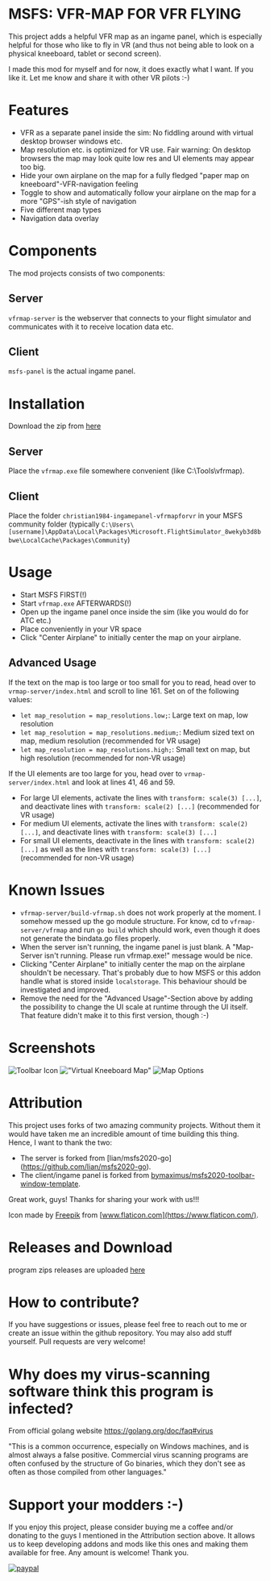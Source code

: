 # MSFS: VFR-MAP FOR VFR FLYING

This project adds a helpful VFR map as an ingame panel, which is especially helpful for those who like to fly in VR (and thus not being able to look on a physical kneeboard, tablet or second screen).

I made this mod for myself and for now, it does exactly what I want. If you like it. Let me know and share it with other VR pilots :-)

# Features

- VFR as a separate panel inside the sim: No fiddling around with virtual desktop browser windows etc.
- Map resolution etc. is optimized for VR use. Fair warning: On desktop browsers the map may look quite low res and UI elements may appear too big.
- Hide your own airplane on the map for a fully fledged "paper map on kneeboard"-VFR-navigation feeling
- Toggle to show and automatically follow your airplane on the map for a more "GPS"-ish style of navigation
- Five different map types
- Navigation data overlay

# Components

The mod projects consists of two components:

## Server

`vfrmap-server` is the webserver that connects to your flight simulator and communicates with it to receive location data etc.

## Client

`msfs-panel` is the actual ingame panel.

# Installation

Download the zip from [here](https://github.com/Christian1984/vfrmap-for-vr/releases)

## Server

Place the `vfrmap.exe` file somewhere convenient (like C:\Tools\vfrmap\).

## Client

Place the folder `christian1984-ingamepanel-vfrmapforvr` in your MSFS community folder (typically `C:\Users\[username]\AppData\Local\Packages\Microsoft.FlightSimulator_8wekyb3d8bbwe\LocalCache\Packages\Community`)

# Usage

- Start MSFS FIRST(!)
- Start `vfrmap.exe` AFTERWARDS(!)
- Open up the ingame panel once inside the sim (like you would do for ATC etc.)
- Place conveniently in your VR space
- Click "Center Airplane" to initially center the map on your airplane.

## Advanced Usage

If the text on the map is too large or too small for you to read, head over to `vrmap-server/index.html` and scroll to line 161. Set on of the following values:

- `let map_resolution = map_resolutions.low;`: Large text on map, low resolution
- `let map_resolution = map_resolutions.medium;`: Medium sized text on map, medium resolution (recommended for VR usage)
- `let map_resolution = map_resolutions.high;`: Small text on map, but high resolution (recommended for non-VR usage)

If the UI elements are too large for you, head over to `vrmap-server/index.html` and look at lines 41, 46 and 59.

- For large UI elements, activate the lines with `transform: scale(3) [...]`, and deactivate lines with `transform: scale(2) [...]` (recommended for VR usage)
- For medium UI elements, activate the lines with `transform: scale(2) [...]`, and deactivate lines with `transform: scale(3) [...]`
- For small UI elements, deactivate in the lines with `transform: scale(2) [...]` as well as the lines with `transform: scale(3) [...]` (recommended for non-VR usage)

# Known Issues

- `vfrmap-server/build-vfrmap.sh` does not work properly at the moment. I somehow messed up the go module structure. For know, cd to `vfrmap-server/vfrmap` and run `go build` which should work, even though it does not generate the bindata.go files properly.
- When the server isn't running, the ingame panel is just blank. A "Map-Server isn't running. Please run vfrmap.exe!" message would be nice.
- Clicking "Center Airplane" to initially center the map on the airplane shouldn't be necessary. That's probably due to how MSFS or this addon handle what is stored inside `localstorage`. This behaviour should be investigated and improved.
- Remove the need for the "Advanced Usage"-Section above by adding the possibility to change the UI scale at runtime through the UI itself. That feature didn't make it to this first version, though :-)

# Screenshots

![Toolbar Icon](vfr-map-for-vr-1.png)
!["Virtual Kneeboard Map"](vfr-map-for-vr-2.png)
![Map Options](vfr-map-for-vr-3.png)

# Attribution

This project uses forks of two amazing community projects. Without them it would have taken me an incredible amount of time building this thing. Hence, I want to thank the two:

- The server is forked from [lian/msfs2020-go] (https://github.com/lian/msfs2020-go).
- The client/ingame panel is forked from [bymaximus/msfs2020-toolbar-window-template](https://github.com/bymaximus/msfs2020-toolbar-window-template).

Great work, guys! Thanks for sharing your work with us!!!

Icon made by [Freepik](https://www.freepik.com) from [www.flaticon.com](https://www.flaticon.com/).

# Releases and Download

program zips releases are uploaded [here](https://github.com/Christian1984/vfrmap-for-vr/releases)

# How to contribute?

If you have suggestions or issues, please feel free to reach out to me or create an issue within the github repository. You may also add stuff yourself. Pull requests are very welcome!

# Why does my virus-scanning software think this program is infected?

From official golang website https://golang.org/doc/faq#virus

"This is a common occurrence, especially on Windows machines, and is almost always a false positive. Commercial virus scanning programs are often confused by the structure of Go binaries, which they don't see as often as those compiled from other languages."

# Support your modders :-)

If you enjoy this project, please consider buying me a coffee and/or donating to the guys I mentioned in the Attribution section above. It allows us to keep developing addons and mods like this ones and making them available for free. Any amount is welcome! Thank you.

[![paypal](https://www.paypalobjects.com/en_US/i/btn/btn_donateCC_LG.gif)](https://www.paypal.com/donate?hosted_button_id=ED8RR2JTV9BGU)
